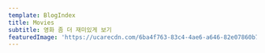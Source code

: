 ```yaml
---
template: BlogIndex
title: Movies
subtitle: 영화 좀 더 재미있게 보기
featuredImage: 'https://ucarecdn.com/6ba4f763-83c4-4ae6-a646-82e07860b786/'
---
```



